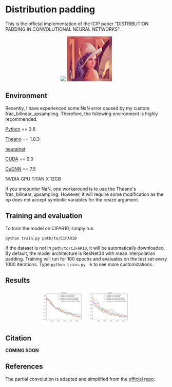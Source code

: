 # Distribution padding

This is the official implementation of the ICIP paper "DISTRIBUTION PADDING IN CONVOLUTIONAL NEURAL NETWORKS".

 <p align='center'>
  <img src='imgs/lena_small.jpg' width="140px">
  <img src='imgs/lena_dist_padded.jpg' width="140px">
</p>

## Environment

Recently, I have experienced some NaN error caused by my custom frac_bilinear_upsampling. 
Therefore, the following environment is highly recommended.

[Python](https://www.python.org/) == 3.6

[Theano](http://deeplearning.net/software/theano/) == 1.0.3

[neuralnet](https://github.com/justanhduc/neuralnet)

[CUDA](https://developer.nvidia.com/cuda-zone) == 9.0

[CuDNN](https://developer.nvidia.com/cudnn) == 7.5

NVDIA GPU TiTAN X 12GB

If you encounter NaN, one workaround is to use the Theano's frac_bilinear_upsampling.
However, it will require some modification as the op does not accept symbolic variables for the resize argument.

## Training and evaluation

 To train the model on CIFAR10, simply run
 
 ```
 python train.py path/to/CIFAR10
 ```
 
 If the dataset is not in ```path/to/CIFAR10```, it will be automatically downloaded.
 By default, the model architecture is ResNet34 with mean interpolation padding. 
 Training will run for 100 epochs and evaluates on the test set every 1000 iterations.
 Type ```python train.py -h``` to see more customizations.
 
 ## Results
 
 <p align='center'>
  <img src='imgs/resnet_errors_magnified.png' width="140px">
  <img src='imgs/vgg_errors_magnified.png' width="140px">
</p>
 
 ## Citation
 
 __COMING SOON__
 
 ## References
 
 The partial convolution is adapted and simplified from the [official repo](https://github.com/NVIDIA/partialconv).

